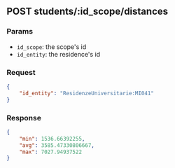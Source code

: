 ## POST students/:id_scope/distances
### Params
- `id_scope`: the scope's id
- `id_entity`: the residence's id

### Request
```json
{
    "id_entity": "ResidenzeUniversitarie:MI041"
}
```
### Response
```json
{
    "min": 1536.66392255,
    "avg": 3585.47330806667,
    "max": 7027.94937522
}
```
